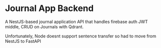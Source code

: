 
# Journal App Backend 

A NestJS-based journal application API that handles firebase auth JWT middle, CRUD on Journals with Qdrant.

Unfortunately, Node doesnt support sentence transfer so had to move from NestJS to FastAPI
